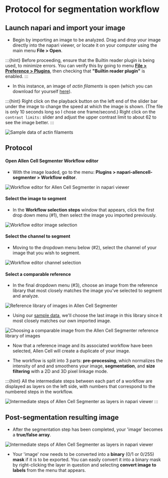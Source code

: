 # Protocol for segmentation workflow

## Launch napari and import your image

- Begin by importing an image to be analyzed. Drag and drop your image directly into the napari viewer, or locate it on your computer using the main menu **File > Open**. 

:::{hint}
Before proceeding, ensure that the Builtin reader plugin is being used, to minimize errors. You can verify this by going to menu [**File > Preference > Plugins**](images/preferences-plugin.png), then checking that **"Builtin reader plugin"** is enabled. 
:::
<!-- I am not sure exactly what the previous hint means.  I could not find a "Builtin reader" plugin. -->

- In this instance, an image of *actin filaments* is open (which you can download for yourself [here](https://github.com/chanzuckerberg/napari-segmentation-workshop/raw/main/content/workflow/images/Allen-Cell-Segmenter-Sample-Data.tif)).  

:::{hint}
Right click on the playback button on the left end of the slider bar under the image to change the speed at which the image is shown. (The file is only 10 seconds long so I chose one frame/second.) Right click on the `contrast limits:` slider and adjust the upper contrast limit to about 62 to see the image better. 
:::

![Sample data of actin filaments](images/allencell-2.png)

## Protocol

#### Open Allen Cell Segmenter Workflow editor

- With the image loaded, go to the menu: **Plugins > napari-allencell-segmenter > Workflow editor**. 

![Workflow editor for Allen Cell Segmenter in napari viewer](images/allencell-3.png)

#### Select the image to segment

- In the **Workflow selection steps** window that appears, click the first drop down menu (#1), then select the image you imported previously. 

![Workflow editor image selection](images/allencell-4.png)

#### Select the channel to segment

- Moving to the dropdown menu below (#2), select the channel of your image that you wish to segment. 

![Workflow editor channel selection](images/allencell-5.png)

#### Select a comparable reference 

- In the final dropdown menu (#3), choose an image from the reference library that most closely matches the image you've selected to segment and analyze.

![Reference library of images in Allen Cell Segmenter](images/allencell-6.png)

- Using our [sample data](https://github.com/chanzuckerberg/napari-segmentation-workshop/raw/main/content/workflow/images/Allen-Cell-Segmenter-Sample-Data.tif), we'll choose the last image in this library since it most closely matches our own imported image. 

![Choosing a comparable image from the Allen Cell Segmenter reference library of images](images/allencell-7.png)

- Now that a reference image and its associated workflow have been selected, Allen Cell will create a duplicate of your image. 

- The workflow is split into 3 parts: **pre-processing**, which normalizes the intensity of and and smoothens your image, **segmentation**, and **size filtering** with a 2D and 3D pixel linkage mode. 

:::{hint}
All the intermediate steps between each part of a workflow are displayed as layers on the left side, with numbers that correspond to the numbered steps in the workflow.

![Intermediate steps of Allen Cell Segmenter as layers in napari viewer](images/allencell-8.png)
:::

## Post-segmentation resulting image

- After the segmentation step has been completed, your 'image' becomes a **true/false array**. 
 
![Intermediate steps of Allen Cell Segmenter as layers in napari viewer](images/allencell-9.png)

- Your 'image' now needs to be converted into a **binary** (0/1 or 0/255) **mask** if it is to be exported. You can easily convert it into a binary mask by right-clicking the layer in question and selecting **convert image to labels** from the menu that appears. <!-- Where this says "layer in question" which layer is it talking about?  The original image layer? The size filter layer? -->
